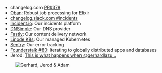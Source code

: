 - changelog.com [PR#378](https://github.com/thechangelog/changelog.com/pull/378)
- [Oban](https://getoban.pro/): Robust job processing for Elixir
- [changelog.slack.com #incidents](https://app.slack.com/client/T024Q4CEK/C025WBXFGT1)
- [Incident.io](https://incident.io): Our incidents platform
- [DNSimple](https://dnsimple.com/): Our DNS provider
- [Fastly](https://www.fastly.com): Our content delivery network
- [Linode K8s](https://www.linode.com/products/kubernetes/): Our managed Kubernetes
- [Sentry](https://sentry.io): Our error tracking
- [Founderstalk #80](https://changelog.com/founderstalk/80): Iterating to globally distributed apps and databases
- Jerod: [This is what happens when @gerhardlazu...](https://twitter.com/jerodsanto/status/1439977396401328134)

<figure class="richtext-figure richtext-figure--full">
  <img src="https://changelog-assets.s3.amazonaws.com/shipit/shipit-20--kaizen2.jpg" alt="Gerhard, Jerod & Adam">
</figure>